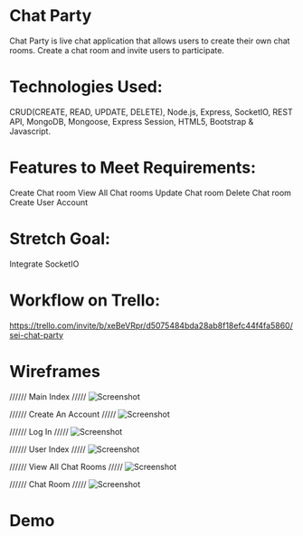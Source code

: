 # Chat Party

Chat Party is live chat application that allows users to create their own chat rooms. Create a chat room and invite users to participate. 

# Technologies Used:

CRUD(CREATE, READ, UPDATE, DELETE), Node.js, Express, SocketIO, REST API, MongoDB, Mongoose, Express Session, HTML5, Bootstrap & Javascript.

# Features to Meet Requirements:

Create Chat room
View All Chat rooms
Update Chat room
Delete Chat room
Create User Account

# Stretch Goal:
Integrate SocketIO


# Workflow on Trello:
https://trello.com/invite/b/xeBeVRpr/d5075484bda28ab8f18efc44f4fa5860/sei-chat-party

# Wireframes

////// Main Index /////
![Screenshot](img/chat_party_index.png)

////// Create An Account /////
![Screenshot](img/chat_party_create_account.png)

////// Log In /////
![Screenshot](img/chat_party_login.png)

////// User Index /////
![Screenshot](img/chat_party_user_index.png)

////// View All Chat Rooms /////
![Screenshot](img/chat_party_view_all.png)

////// Chat Room /////
![Screenshot](img/chat_party_chat_index.png)


# Demo
